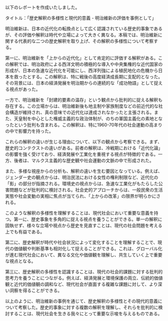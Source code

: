 以下のレポートを作成いたしました。

タイトル：「歴史解釈の多様性と現代的意義 - 明治維新の評価を事例として」

明治維新は、日本の近代化の転換点として広く認識されている歴史的事象であるが、その評価や解釈は時代や立場によって大きく異なる。本稿では、明治維新に関する代表的な二つの歴史解釈を取り上げ、その解釈の多様性について考察する。

第一に、明治維新を「上からの近代化」として肯定的に評価する解釈がある。この解釈では、明治政府による西洋文明の積極的な導入や中央集権的な近代国家の形成が、日本の急速な近代化を可能にし、西洋列強による植民地化の危機から日本を救ったとする。この解釈は、特に戦後の高度経済成長期に支配的となった。その背景には、日本の経済発展を明治期からの連続的な「成功物語」として捉える視点があった。

一方で、明治維新を「封建的要素の温存」という観点から批判的に捉える解釈も存在する。この立場からは、明治維新後も地主制や家族制度などの前近代的な社会構造が維持され、真の意味での近代化は達成されなかったと主張される。また、天皇制を中心とした権威主義的な政治体制が、のちの軍国主義化の素地となったという批判も含まれる。この解釈は、特に1960-70年代の社会運動の高まりの中で影響力を持った。

これらの解釈の違いが生じる理由について、以下の観点から考察できる。まず、歴史的コンテクストの違いがある。前者の解釈は、冷戦期における「近代化論」の影響を強く受けており、経済発展や工業化を重視する視点が特徴的である。一方、後者は、マルクス主義的な歴史観や社会運動の文脈の中で形成された。

また、多様な視座からの分析も、解釈の違いを生む要因となっている。例えば、ジェンダー史の観点からは、明治民法における女性の権利制限など、近代化の「影」の部分が指摘される。環境史の視点からは、急速な工業化がもたらした公害問題などが批判的に検討される。社会史的アプローチからは、一般民衆の生活実態や社会変動の実相に焦点が当てられ、「上からの改革」の限界が明らかにされる。

このような解釈の多様性を理解することは、現代社会において重要な意義を持つ。第一に、歴史事象を多角的に捉える視点を養うことができる。単一の解釈に固執せず、様々な立場や視点から歴史を見直すことは、現代の社会問題を考える上でも有益である。

第二に、歴史解釈が時代や社会状況によって変化することを理解することで、現代の価値観や判断基準も相対化して捉えることができる。これは、グローバル化が進む現代社会において、異なる文化や価値観を理解し、共生していく上で重要な視点となる。

第三に、歴史解釈の多様性を認識することは、現代の社会的課題に対する批判的思考力を養うことにつながる。例えば、経済発展と環境保護の両立、伝統的価値観と近代的価値観の調和など、現代社会が直面する複雑な課題に対して、より深い洞察を得ることができる。

以上のように、明治維新の事例を通じて、歴史解釈の多様性とその現代的意義について考察した。歴史的事象に対する複数の解釈を理解し、それらを批判的に検討することは、現代社会を生きる我々にとって重要な示唆を与えるものである。